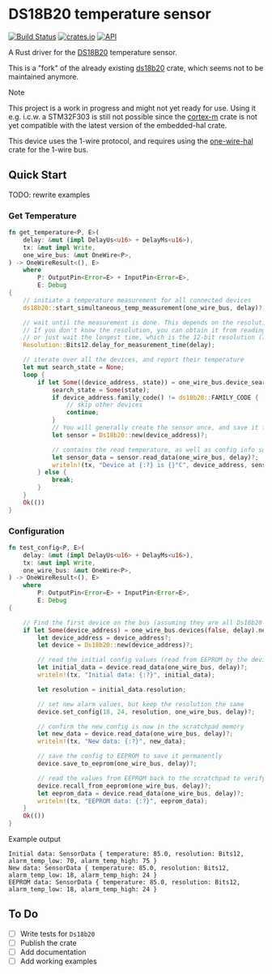 # DS18B20 temperature sensor
[![Build Status](https://travis-ci.org/fuchsnj/ds18b20.svg?branch=master)](https://travis-ci.org/fuchsnj/ds18b20)
[![crates.io](https://img.shields.io/crates/v/ds18b20.svg)](https://crates.io/crates/ds18b20)
[![API](https://docs.rs/ds18b20/badge.svg)](https://docs.rs/ds18b20)

A Rust driver for the [DS18B20](https://www.analog.com/media/en/technical-documentation/data-sheets/ds18b20.pdf)
temperature sensor.

This is a "fork" of the already existing [ds18b20](https://crates.io/crates/ds18b20) crate, which seems not to be
maintained anymore.

> [!NOTE]  
> This project is a work in progress and might not yet ready for use. Using it e.g. i.c.w. a STM32F303 is still not
> possible since the [cortex-m](https://github.com/rust-embedded/cortex-m) crate is not yet compatible with the latest
> version of the embedded-hal crate.

This device uses the 1-wire protocol, and requires using the [one-wire-hal](https://github.com/bartweber/one-wire-hal)
crate for the 1-wire bus.

## Quick Start

TODO: rewrite examples

### Get Temperature
```rust
fn get_temperature<P, E>(
    delay: &mut (impl DelayUs<u16> + DelayMs<u16>),
    tx: &mut impl Write,
    one_wire_bus: &mut OneWire<P>,
) -> OneWireResult<(), E>
    where
        P: OutputPin<Error=E> + InputPin<Error=E>,
        E: Debug
{
    // initiate a temperature measurement for all connected devices
    ds18b20::start_simultaneous_temp_measurement(one_wire_bus, delay)?;

    // wait until the measurement is done. This depends on the resolution you specified
    // If you don't know the resolution, you can obtain it from reading the sensor data,
    // or just wait the longest time, which is the 12-bit resolution (750ms)
    Resolution::Bits12.delay_for_measurement_time(delay);

    // iterate over all the devices, and report their temperature
    let mut search_state = None;
    loop {
        if let Some((device_address, state)) = one_wire_bus.device_search(search_state.as_ref(), false, delay)? {
            search_state = Some(state);
            if device_address.family_code() != ds18b20::FAMILY_CODE {
                // skip other devices
                continue;
            }
            // You will generally create the sensor once, and save it for later
            let sensor = Ds18b20::new(device_address)?;

            // contains the read temperature, as well as config info such as the resolution used
            let sensor_data = sensor.read_data(one_wire_bus, delay)?;
            writeln!(tx, "Device at {:?} is {}°C", device_address, sensor_data.temperature);
        } else {
            break;
        }
    }
    Ok(())
}
```

### Configuration
```rust
fn test_config<P, E>(
    delay: &mut (impl DelayUs<u16> + DelayMs<u16>),
    tx: &mut impl Write,
    one_wire_bus: &mut OneWire<P>,
) -> OneWireResult<(), E>
    where
        P: OutputPin<Error=E> + InputPin<Error=E>,
        E: Debug
{

    // Find the first device on the bus (assuming they are all Ds18b20's)
    if let Some(device_address) = one_wire_bus.devices(false, delay).next() {
        let device_address = device_address?;
        let device = Ds18b20::new(device_address)?;

        // read the initial config values (read from EEPROM by the device when it was first powered)
        let initial_data = device.read_data(one_wire_bus, delay)?;
        writeln!(tx, "Initial data: {:?}", initial_data);

        let resolution = initial_data.resolution;

        // set new alarm values, but keep the resolution the same
        device.set_config(18, 24, resolution, one_wire_bus, delay)?;

        // confirm the new config is now in the scratchpad memory
        let new_data = device.read_data(one_wire_bus, delay)?;
        writeln!(tx, "New data: {:?}", new_data);

        // save the config to EEPROM to save it permanently
        device.save_to_eeprom(one_wire_bus, delay)?;

        // read the values from EEPROM back to the scratchpad to verify it was saved correctly
        device.recall_from_eeprom(one_wire_bus, delay)?;
        let eeprom_data = device.read_data(one_wire_bus, delay)?;
        writeln!(tx, "EEPROM data: {:?}", eeprom_data);
    }
    Ok(())
}
```
Example output
```
Initial data: SensorData { temperature: 85.0, resolution: Bits12, alarm_temp_low: 70, alarm_temp_high: 75 }
New data: SensorData { temperature: 85.0, resolution: Bits12, alarm_temp_low: 18, alarm_temp_high: 24 }
EEPROM data: SensorData { temperature: 85.0, resolution: Bits12, alarm_temp_low: 18, alarm_temp_high: 24 }
```

## To Do

- [ ] Write tests for `Ds18b20`
- [ ] Publish the crate
- [ ] Add documentation
- [ ] Add working examples